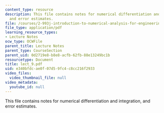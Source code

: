 ```yaml
---
content_type: resource
description: This file contains notes for numerical differentiation and integration,
  and error estimates.
file: /courses/2-993j-introduction-to-numerical-analysis-for-engineering-13-002j-spring-2005/e340bfdcae0f07d59fc4c8cc216f2933_lect_9.pdf
file_type: application/pdf
learning_resource_types:
- Lecture Notes
ocw_type: OCWFile
parent_title: Lecture Notes
parent_type: CourseSection
parent_uid: 0d2719e8-b8e8-acfb-62fb-88e13249bc1b
resourcetype: Document
title: lect_9.pdf
uid: e340bfdc-ae0f-07d5-9fc4-c8cc216f2933
video_files:
  video_thumbnail_file: null
video_metadata:
  youtube_id: null
---
```

This file contains notes for numerical differentiation and integration, and error estimates.

